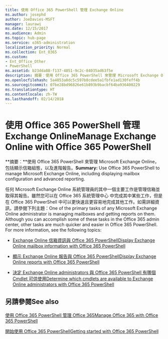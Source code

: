 ```yaml
---
title: 使用 Office 365 PowerShell 管理 Exchange Online
ms.author: josephd
author: JoeDavies-MSFT
manager: laurawi
ms.date: 12/15/2017
ms.audience: Admin
ms.topic: hub-page
ms.service: o365-administration
localization_priority: Normal
ms.collection: Ent_O365
ms.custom:
- Ent_Office_Other
- PowerShell
ms.assetid: b23dda88-f137-4051-9c2c-84035ad63f5e
description: 摘要︰使用 Office 365 PowerShell 來管理 Microsoft Exchange Online，包括顯示信箱組態，以及進階報告。
ms.openlocfilehash: 5a4853a8dc5c597b8cdee5a1fbfe1ad130feff4b
ms.sourcegitcommit: 07be28bd96826e61b893b9bacbf64ba936400229
ms.translationtype: HT
ms.contentlocale: zh-TW
ms.lasthandoff: 02/14/2018
---
```

# <a name="manage-exchange-online-with-office-365-powershell"></a><span data-ttu-id="9a5e2-103">使用 Office 365 PowerShell 管理 Exchange Online</span><span class="sxs-lookup"><span data-stu-id="9a5e2-103">Manage Exchange Online with Office 365 PowerShell</span></span>

 <span data-ttu-id="9a5e2-104">**摘要︰**使用 Office 365 PowerShell 來管理 Microsoft Exchange Online，包括顯示信箱組態，以及進階報告。</span><span class="sxs-lookup"><span data-stu-id="9a5e2-104">**Summary:** Use Office 365 PowerShell to manage Microsoft Exchange Online, including displaying mailbox configuration and advanced reporting.</span></span>
  
<span data-ttu-id="9a5e2-p101">任何 Microsoft Exchange Online 系統管理員的其中一個主要工作是管理信箱並取得其報告。雖然您可以在 Office 365 系統管理中心 中完成其中某些工作，但是在 Office 365 PowerShell 中可以更快速且更容易地完成其他工作。如需詳細資訊，請參閱下列主題：</span><span class="sxs-lookup"><span data-stu-id="9a5e2-p101">One of the primary tasks of any Microsoft Exchange Online administrator is managing mailboxes and getting reports on them. Although you can accomplish some of these tasks in the Office 365 admin center, other tasks are much quicker and easier in Office 365 PowerShell. For more information, see the following topics:</span></span>
  
- [<span data-ttu-id="9a5e2-108"> Exchange Online 信箱資訊與 Office 365 PowerShell</span><span class="sxs-lookup"><span data-stu-id="9a5e2-108">Display Exchange Online mailbox information with Office 365 PowerShell</span></span>](https://technet.microsoft.com/zh-TW/library/mt771881%28v=exchg.160%29.aspx)
    
- [<span data-ttu-id="9a5e2-109">顯示 Exchange Online 報告與 Office 365 PowerShell</span><span class="sxs-lookup"><span data-stu-id="9a5e2-109">Display Exchange Online reports with Office 365 PowerShell</span></span>](https://technet.microsoft.com/zh-TW/library/mt771882%28v=exchg.160%29.aspx)
    
- [<span data-ttu-id="9a5e2-110">決定 Exchange Online administrators 與 Office 365 PowerShell 有哪個 Cmdlet 可供使用</span><span class="sxs-lookup"><span data-stu-id="9a5e2-110">Determine which cmdlets are available to Exchange Online administrators with Office 365 PowerShell</span></span>](https://technet.microsoft.com/zh-TW/library/mt771883%28v=exchg.160%29.aspx)
    
## <a name="see-also"></a><span data-ttu-id="9a5e2-111">另請參閱</span><span class="sxs-lookup"><span data-stu-id="9a5e2-111">See also</span></span>

#### 

[<span data-ttu-id="9a5e2-112">使用 Office 365 PowerShell 管理 Office 365</span><span class="sxs-lookup"><span data-stu-id="9a5e2-112">Manage Office 365 with Office 365 PowerShell</span></span>](manage-office-365-with-office-365-powershell.md)
  
[<span data-ttu-id="9a5e2-113">開始使用 Office 365 PowerShell</span><span class="sxs-lookup"><span data-stu-id="9a5e2-113">Getting started with Office 365 PowerShell</span></span>](getting-started-with-office-365-powershell.md)

